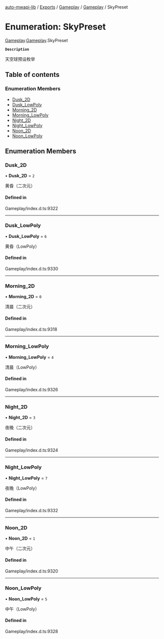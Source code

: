 [auto-mwapi-lib](../README.md) / [Exports](../modules.md) / [Gameplay](../modules/Gameplay.md) / [Gameplay](../modules/Gameplay.Gameplay.md) / SkyPreset

# Enumeration: SkyPreset

[Gameplay](../modules/Gameplay.md).[Gameplay](../modules/Gameplay.Gameplay.md).SkyPreset

**`Description`**

天空球预设枚举

## Table of contents

### Enumeration Members

- [Dusk\_2D](Gameplay.Gameplay.SkyPreset.md#dusk_2d)
- [Dusk\_LowPoly](Gameplay.Gameplay.SkyPreset.md#dusk_lowpoly)
- [Morning\_2D](Gameplay.Gameplay.SkyPreset.md#morning_2d)
- [Morning\_LowPoly](Gameplay.Gameplay.SkyPreset.md#morning_lowpoly)
- [Night\_2D](Gameplay.Gameplay.SkyPreset.md#night_2d)
- [Night\_LowPoly](Gameplay.Gameplay.SkyPreset.md#night_lowpoly)
- [Noon\_2D](Gameplay.Gameplay.SkyPreset.md#noon_2d)
- [Noon\_LowPoly](Gameplay.Gameplay.SkyPreset.md#noon_lowpoly)

## Enumeration Members

### Dusk\_2D

• **Dusk\_2D** = ``2``

黄昏（二次元）

#### Defined in

Gameplay/index.d.ts:9322

___

### Dusk\_LowPoly

• **Dusk\_LowPoly** = ``6``

黄昏（LowPoly）

#### Defined in

Gameplay/index.d.ts:9330

___

### Morning\_2D

• **Morning\_2D** = ``0``

清晨（二次元）

#### Defined in

Gameplay/index.d.ts:9318

___

### Morning\_LowPoly

• **Morning\_LowPoly** = ``4``

清晨（LowPoly）

#### Defined in

Gameplay/index.d.ts:9326

___

### Night\_2D

• **Night\_2D** = ``3``

夜晚（二次元）

#### Defined in

Gameplay/index.d.ts:9324

___

### Night\_LowPoly

• **Night\_LowPoly** = ``7``

夜晚（LowPoly）

#### Defined in

Gameplay/index.d.ts:9332

___

### Noon\_2D

• **Noon\_2D** = ``1``

中午（二次元）

#### Defined in

Gameplay/index.d.ts:9320

___

### Noon\_LowPoly

• **Noon\_LowPoly** = ``5``

中午（LowPoly）

#### Defined in

Gameplay/index.d.ts:9328
